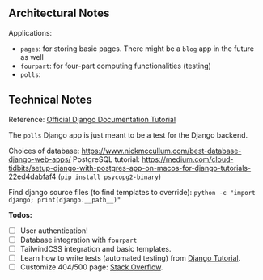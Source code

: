 ## Architectural Notes

Applications:
- `pages`: for storing basic pages. There might be a `blog` app in the future as well
- `fourpart`: for four-part computing functionalities (testing)
- `polls`: 

## Technical Notes

Reference: [Official Django Documentation Tutorial](https://docs.djangoproject.com/en/4.1/intro/tutorial01/)

The `polls` Django app is just meant to be a test for the Django backend.

Choices of database: https://www.nickmccullum.com/best-database-django-web-apps/
PostgreSQL tutorial: https://medium.com/cloud-tidbits/setup-django-with-postgres-app-on-macos-for-django-tutorials-22ed4dabfaf4
(`pip install psycopg2-binary`)

Find django source files (to find templates to override): `python -c "import django; print(django.__path__)"`

**Todos:**
- [ ] User authentication!
- [ ] Database integration with `fourpart`
- [ ] TailwindCSS integration and basic templates.
- [ ] Learn how to write tests (automated testing) from [Django Tutorial](https://docs.djangoproject.com/en/4.1/intro/tutorial05/).
- [ ] Customize 404/500 page: [Stack Overflow](https://stackoverflow.com/questions/17662928/django-creating-a-custom-500-404-error-page).